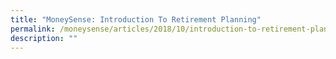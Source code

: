 ```yaml
---
title: "MoneySense: Introduction To Retirement Planning"
permalink: /moneysense/articles/2018/10/introduction-to-retirement-planning/
description: ""
---
```

